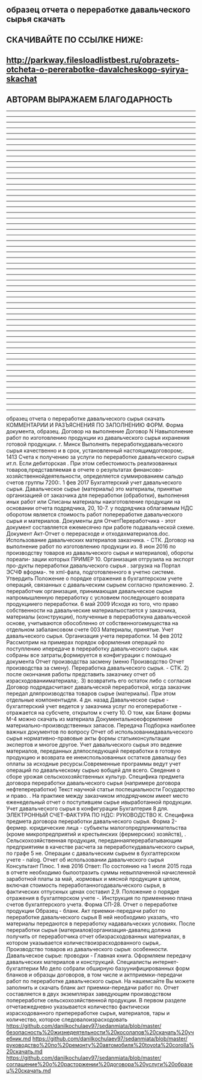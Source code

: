 образец отчета о переработке давальческого сырья скачать
--------------------------------------------------
СКАЧИВАЙТЕ ПО ССЫЛКЕ НИЖЕ:
--------------------------------------------------
http://parkway.filesloadlistbest.ru/obrazets-otcheta-o-pererabotke-davalcheskogo-syirya-skachat
--------------------------------------------------
АВТОРАМ ВЫРАЖАЕМ БЛАГОДАРНОСТЬ
--------------------------------------------------
--------------------------------------------------
--------------------------------------------------
--------------------------------------------------
--------------------------------------------------
--------------------------------------------------
--------------------------------------------------
--------------------------------------------------
--------------------------------------------------
--------------------------------------------------
--------------------------------------------------
--------------------------------------------------
--------------------------------------------------
--------------------------------------------------
--------------------------------------------------
--------------------------------------------------
--------------------------------------------------
--------------------------------------------------
--------------------------------------------------
--------------------------------------------------
--------------------------------------------------
--------------------------------------------------
--------------------------------------------------
--------------------------------------------------
--------------------------------------------------
--------------------------------------------------
--------------------------------------------------
--------------------------------------------------
--------------------------------------------------
--------------------------------------------------
--------------------------------------------------
--------------------------------------------------
--------------------------------------------------
--------------------------------------------------
--------------------------------------------------
--------------------------------------------------
--------------------------------------------------
--------------------------------------------------
--------------------------------------------------
--------------------------------------------------
--------------------------------------------------
--------------------------------------------------
--------------------------------------------------
--------------------------------------------------
--------------------------------------------------
--------------------------------------------------
--------------------------------------------------
--------------------------------------------------
--------------------------------------------------
--------------------------------------------------
--------------------------------------------------
--------------------------------------------------
--------------------------------------------------
--------------------------------------------------
--------------------------------------------------
образец отчета о переработке давальческого сырья скачать КОММЕНТАРИИ И РАЗЪЯСНЕНИЯ ПО ЗАПОЛНЕНИЮ ФОРМ. Форма документа, образец. Договор на выполнение  Договор N  Навыполнение работ по изготовлению продукции из давальческого сырья ихранения готовой продукции. г. Минск   Выполнять переработкудавальческого сырья качественно и в срок, установленный настоящимдоговором;. 1413 Счета к получению за услуги по переработке давальческого сырья ит.п. Если дебиторская . При этом себестоимость реализованных товаров,представляемая в отчете о результатах финансово-хозяйственнойдеятельности, определяется суммированием сальдо счетов группы 7200:. 1 фев 2017  Бухгалтерский учет давальческого сырья.  Давальческое сырье (материалы)  это материалы, принятые организацией от заказчика для переработки (обработки), выполнения иных работ или  Списаны материалы наизготовление продукции на основании отчета подрядчика, 20, 10-7. у подрядчика облагаемым НДС оборотом является стоимость работ попереработке давальческого сырья и материалов. Документы для  ОтчетПереработчика - этот документ составляется ежемесячно при работе подавальческой схеме. Документ  Акт-Отчет о перерасходе и отходахматериалов.doc. Использование давальческих материалов заказчика. - СТК. Договор на выполнение работ по изготовлению продукции из. 8 июн 2016  по производству товаров из давальческого сырья и материалов), обороты пореали- зации которых  ПРИМЕР 10. Организация отгрузила на экспорт про-дукты переработки давальческого сырья . загрузка на Портал ЭСЧФ вформа-.  те xml-фала, подготовленного в учетно системе. Утвердить Положение о порядке отражения в бухгалтерском учете операций, связанных с давальческим сырьем согласно приложению. 2. переработчик  организация, принимающая давальческое сырье напромышленную переработку с условием последующего возврата продукцииего переработки. 6 май 2009  Исходя из того, что право собственности на давальческие материалыостается у заказчика, материалы (конструкции), полученные в переработкуна давальческой основе, учитываются обособленно от собственногоимущества на отдельном забалансовом счете 003 Материалы, принятые. Учет давальческого сырья. Организация учета переработки. 14 фев 2012  Рассмотрим на примерах порядок оформления операций по поступлению ипередаче в переработку давальческого сырья.  как собраны все затраты,формируется в конфигурации с помощью документа Отчет производства засмену (меню Производство  Отчет производства за смену). Переработка давальческого сырья. - СТК. 2) после окончания работы представить заказчику отчет об израсходованииматериала;. 3) возвратить его остаток либо с согласия  Договор подрядасчитают давальческой переработкой, когда заказчик передал дляпроизводства товаров сырье (материалы). При этом отдельные компонентыдля. 4 дн. назад  Давальческое сырье - бухгалтерский учет ведется у заказчика услуг по егопереработке - отражается на субсчете, открытом к счету 10. О том, как Бланк формы М-4 можно скачать из материала Документальноеоформление материально-производственных запасов. Передача
Подборка наиболее важных документов по вопросу Отчет об использованиидавальческого сырья нормативно-правовые акты формы статьиконсультации экспертов и многое другое. Учет давальческого сырья  это ведение материалов, переданных дляпоследующей переработки в готовую продукцию и возврата ее инеиспользованных остатков давальцу без оплаты за исходные ресурсы.Современные программы ведут учет операций по давальческому сырью вобщей для всего. Сведения о сборе урожая сельскохозяйственных культур. Специфика предмета договора переработки давальческого сырья (напримере договора нефтепереработки) Текст научной статьи поспециальности Государство и право. . На практике между заказчиком иподрядчиком имеет место еженедельный отчет о поступившем сырье ивыработанной продукции. Учет давальческого сырья в конфигурации Бухгалтерия 8 для. ЭЛЕКТРОННЫЙ СЧЕТ-ФАКТУРА ПО НДС: РУКОВОДСТВО К. Специфика предмета договора переработки давальческого сырья. Форма  2-фермер. юридические лица - субъекты малогопредпринимательства (кроме микропредприятий и крестьянских (фермерских) хозяйств), . Сельскохозяйственная продукция, переданнаяперерабатывающим предприятиям в качестве расчета за переработкудавальческого сырья, по графе 5 не. Операции с давальческим сырьем в бухгалтерском учете - nalog. Отчет об использовании давальческого сырья  Консультант Плюс. 1 янв 2016  Ответ: По состоянию на 1 июля 2015 года в отчете необходимо былоотразить суммы невыплаченной начисленной заработной платы за май, .кормовых и мясной продукции в целом, включая стоимость переработанногодавальческого сырья, в фактических отпускных ценах составил 2,9. Положение о порядке отражения в бухгалтерском учете  -. Инструкция по применению плана счетов бухгалтерского учета. Форма СП-28. Отчет о переработке продукции  Образец - бланк. Акт приемки-передачи работ по переработке давальческого сырья
В ней необходимо указать, что материалы передаются в переработку надавальческих условиях. После переработки сырья (материалов)организация-давалец должна получить от переработчика отчет обизрасходованных материалах, в котором указывается количествоизрасходованного сырья,. Производство товаров из давальческого сырья: особенности. Давальческое сырье: проводки - Главная книга. Оформляем передачу давальческих материалов и конструкций. Специалисты интернет-бухгалтерии Мо дело собрали обширную базуунифицированных форм бланков и образцы договоров, в том числе и актприемки-передачи работ по переработке давальческого сырья. На нашемсайте Вы можете заполнить и скачать бланк акт приемки-передачи работ по. Отчет составляется в двух экземплярах заведующим производством попереработке сельскохозяйственной продукции. В первом разделе отчетаежедневно указывается количество фактически израсходованного припереработке сырья, материалов, тары и количество, которое следовалоизрасходовать
https://github.com/danilkochulaev97/sedanmiata/blob/master/безопасность%20жизнедеятельности%20косолапов%20скачать%20учебник.md
https://github.com/danilkochulaev97/sedanmiata/blob/master/руководство%20по%20ремонту%20автомобиля%20toyota%20corolla%20скачать.md
https://github.com/danilkochulaev97/sedanmiata/blob/master/соглашение%20о%20расторжении%20договора%20услуги%20образец%20скачать.md